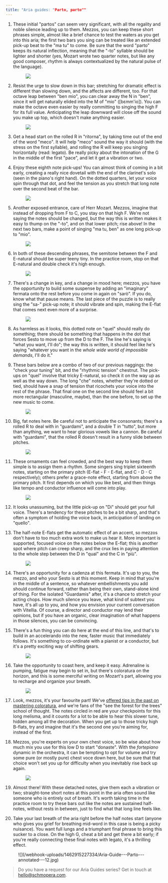 ```yaml
---
title: "Aria guides: "Parto, parto""
---
```


1. These initial "partos" can seem very significant, with all the regality and noble silence leading up to them. Mezzos, you can keep these short phrases simple, almost like a brief chance to test the waters as you get into this aria; the first two bars you sing can be treated like an extended pick-up beat to the "ma tu" to come. Be sure that the word "parto" keeps its natural inflection, meaning that the "-to" syllable should be lighter and shorter (yes, Mozart wrote two quarter notes, but like any good composer, rhythm is always contextualized by the natural pulse of the language).<figure data-type="image">
![](/webhook-uploads/1462959781465/Aria-Guide---Parto---annotated-1-1.jpg)
</figure>

2. Resist the urge to slow down in this bar; stretching for dramatic effect is different than slowing down, and the affects are different, too. For that octave leap between "ben mio", you can clear away the N in "ben", since it will get naturally elided into the M of "mio" ([bɛmm'io]). You can make the octave even easier by really committing to singing the high F for its full value. Anticipating the leap downward will close off the sound you make up top, which doesn't make anything easier.<figure data-type="image">![](/webhook-uploads/1462959827636/Aria-Guide---Parto---annotated-1-2.jpg)
</figure>

3. Get a head start on the rolled R in "ritorna", by taking time out of the end of the word "meco". It will help "meco" sound the way it should (with the stress on the first syllable), and rolling the R will keep you singing horizontally (read: legato). Be really picky about the intonation of the G in the middle of the first "pace", and let it get a vibration or two.

4. Enjoy these eighth note pick-ups! You can almost think of coming in a bit early, creating a really nice dovetail with the end of the clarinet's solo (seen in the piano's right hand). On the dotted quarters, let your voice spin through that dot, and feel the tension as you stretch that long note over the second beat of the bar.<figure data-type="image">
![](/webhook-uploads/1462914985675/Aria-Guide---Parto---annotated-2.jpg)
</figure>

5. Another exposed entrance, care of Herr Mozart. Mezzos, imagine that instead of dropping from F to C, you stay on that high F. We're not saying the notes should be changed, but the way this is written makes it easy to thump on the "-to", and on that lower pitch; rise above! In the next two bars, make a point of singing "ma tu, ben" as one long pick-up to "mio".<figure data-type="image">
![](/webhook-uploads/1462915004296/Aria-Guide---Parto---annotated-3.jpg)
</figure>

6. In both of these descending phrases, the semitone between the F and E-natural should be super teeny tiny. In the practice room, stop on that E-natural and double check it's high enough.<figure data-type="image">![](/webhook-uploads/1462960370261/Aria-Guide---Parto---annotated-4-1.jpg)
</figure>

7. There's a change in key, and a change in mood here; mezzos, you have the opportunity to build some suspense by adding an "imaginary" fermata onto the rest before you come in again on "sarò". If you do, know what that pause means. The last piece of the puzzle is to really sing the "sa-" pick-up note; it should vibrate and spin, making the E-flat that comes next even more of a surprise.<figure data-type="image">
![](/webhook-uploads/1462960423701/Aria-Guide---Parto---annotated-4-2.jpg)
</figure>

8. As harmless as it looks, this dotted note on "quel" should really do something; there should be something that happens in the dot that forces Sesto to move up from the D to the F. The line he's saying is "what you want, I'll do"; the way this is written, it should feel like he's saying "whatever you want in the *whole wide world of impossible demands*, I'll do it."

9. These bars below are a combo of two of our previous naggings: the "check your tuning" bit, and the "rhythmic tension" chestnut. The pick-ups on "quel" involve that tricky E-natural, so check it on the way up as well as the way down. The long "che" notes, whether they're dotted or tied, should have a snap of tension that ricochets your voice into the rest of the phrase. That final one on the second line should feel a bit more rectangular (masculine, maybe), than the one before, to set up the new music to come.<figure data-type="image">
![](/webhook-uploads/1462915033074/Aria-Guide---Parto---annotated-5.jpg)
</figure>

10. Big, fat notes here. Be careful not to anticipate the consonants; there's a rolled R to deal with in "guardami", and a double T in "tutto", but more than anything, we want to hear glorious vowels like a cannon. Be careful with "guardami", that the rolled R doesn't result in a funny slide between pitches.<figure data-type="image">![](/webhook-uploads/1462960631870/Aria-Guide---Parto---annotated-6-1.jpg)
</figure>

11. These ornaments can feel crowded, and the best way to keep them simple is to assign them a rhythm. Some singers sing triplet sixteenth notes, starting on the primary pitch (E-flat - F - E-flat, and C - D - C respectively); others prefer a grace-note effect, starting from above the primary pitch. It first depends on which you like best, and then things like tempo and conductor influence will come into play.<figure data-type="image">![](/webhook-uploads/1462960664021/Aria-Guide---Parto---annotated-6-2.jpg)
</figure>

12. It looks unassuming, but the little pick-up on "Di" should get your full voice. There's a tendency for these pitches to be a bit sharp, and that's often a symptom of holding the voice back, in anticipation of landing on "quello".

13. The half-note E-flats get the automatic effect of an accent, so mezzos don't have to too much extra work to make us hear it. More important is supported, focused voice on the notes below the E-flat; this is another spot where pitch can creep sharp, and the crux lies in paying attention to the whole step between the D in "qual" and the C in "più".<figure data-type="image">
![](/webhook-uploads/1462915061201/Aria-Guide---Parto---annotated-7.jpg)
</figure>

14. There's an opportunity for a cadenza at this fermata. It's up to you, the mezzo, and who your Sesto is at this moment. Keep in mind that you're in the middle of a sentence, so whatever embellishments you add should continue forward, rather than being their own, stand-alone kind of thing. For the isolated "Guardamis" after, it's a chance to stretch your acting chops. How much silence you leave, what kind of subtext you have, it's all up to you, and how you envision your current conversation with Vitellia. Of course, a director and conductor may lend their opinions, but if you have an organic, clear imagination of what happens in those silences, you can be convincing.

15. There's a fun thing you can do here at the end of this line, and that's to build in an accelerando into the new, faster music that immediately follows. It's something to co-ordinate with a pianist or a conductor, but it's a pretty exciting way of shifting gears.<figure data-type="image">![](/webhook-uploads/1462958664529/Aria-Guide---Parto---annotated-8.jpg)
</figure>

16. Take the opportunity to coast here, and keep it easy. Adrenaline is pumping, fatigue may begin to set in, but there's coloratura on the horizon, and this is some merciful writing on Mozart's part, allowing you to recharge and organize your breath.<figure data-type="image">
![](/webhook-uploads/1462915083751/Aria-Guide---Parto---annotated-9.jpg)
</figure>

17. Look, mezzos, it's your favourite part! We've [offered tips in the past on mastering coloratura](/4-tips-for-when-there-are-too-many-notes/), and we're fans of the "see the forest for the trees" school of thought. The notes circled in red are your checkpoints for this long melisma, and it counts for a lot to be able to hear this slower tune, hidden among all the decoration. When you get up to those tricky high B-flats, try and imagine that it's the second one you're aiming for, instead of the first. 

18. Mezzos, you're experts on your own chest voice, so be wise about how much mix you use for this low D to start "donaste". With the *fortepiano* dynamic in the orchestra, it can be tempting to opt for volume and try some pure (or mostly pure) chest voce down here, but be sure that that choice won't set you up for difficulty when you inevitably rise back up again.<figure data-type="image">
![](/webhook-uploads/1462915106696/Aria-Guide---Parto---annotated---11.jpg)
</figure>

19. Almost there! With these detached notes, give them each a vibration or two; straight-tone short notes at this point in the aria often sound like someone who is entirely out of breath. It's worth taking time in the practice room to try these bars out like the notes are sustained half-notes, without rests in between, just to find what that long line feels like.

20. Take your last breath of the aria right before the half notes start (anyone who gives you grief for breathing mid-word in this case is being a picky nuisance). You want full lungs and a triumphant final phrase to bring this sucker to a close. On the high G, cheat a bit and get there a bit early; if you're really connecting these final notes with legato, it's a thrilling effect.

<figure data-type="image">
![](/webhook-uploads/1462915227334/Aria-Guide---Parto---annotated---12.jpg)
</figure>

>Do you have a request for our Aria Guides series? Get in touch at [hello@schmopera.com](mailto:hello@schmopera.com).
